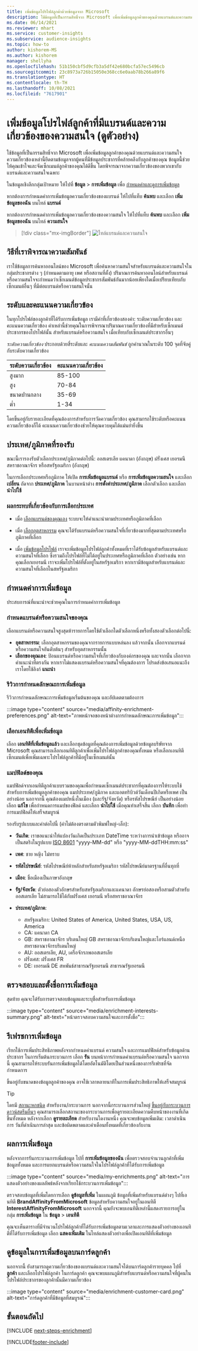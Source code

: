```yaml
---
title: เพิ่มข้อมูลโปรไฟล์ลูกค้าด้วยข้อมูลจาก Microsoft
description: ใช้ข้อมูลที่เป็นกรรมสิทธิ์จาก Microsoft เพื่อเพิ่มข้อมูลลูกค้าของคุณด้วยแบรนด์และความสนใจ
ms.date: 06/14/2021
ms.reviewer: mhart
ms.service: customer-insights
ms.subservice: audience-insights
ms.topic: how-to
author: kishorem-MS
ms.author: kishorem
manager: shellyha
ms.openlocfilehash: 51b150cbf5d9cfb3a5df42e680bcfa57ec5496cb
ms.sourcegitcommit: 23c8973a726b15050e368cc6e0aab78b266a89f6
ms.translationtype: HT
ms.contentlocale: th-TH
ms.lasthandoff: 10/08/2021
ms.locfileid: "7617901"
---
```

# <a name="enrich-customer-profiles-with-brand-and-interest-affinities-preview"></a>เพิ่มข้อมูลโปรไฟล์ลูกค้าที่มีแบรนด์และความเกี่ยวข้องของความสนใจ (ดูตัวอย่าง)

ใช้ข้อมูลที่เป็นกรรมสิทธิ์จาก Microsoft เพื่อเพิ่มข้อมูลลูกค้าของคุณด้วยแบรนด์และความสนใจ ความเกี่ยวข้องเหล่านี้ยึดตามข้อมูลจากผู้คนที่มีข้อมูลประชากรที่คล้ายคลึงกับลูกค้าของคุณ ข้อมูลนี้ช่วยให้คุณเข้าใจและจัดเซ็กเมนต์ลูกค้าของคุณได้ดีขึ้น โดยพิจารณาจากความเกี่ยวข้องของพวกเขากับแบรนด์และความสนใจเฉพาะ

ในข้อมูลเชิงลึกกลุ่มเป้าหมาย ให้ไปที่ **ข้อมูล** > **การเพิ่มข้อมูล** เพื่อ [กำหนดค่าและดูการเพิ่มข้อมูล](enrichment-hub.md)

หากต้องการกำหนดค่าการเพิ่มข้อมูลความเกี่ยวข้องของแบรนด์ ให้ไปที่แท็บ **ค้นพบ** และเลือก **เพิ่มข้อมูลของฉัน** บนไทล์ **แบรนด์**

หากต้องการกำหนดค่าการเพิ่มข้อมูลความเกี่ยวข้องของความสนใจ ให้ไปที่แท็บ **ค้นพบ** และเลือก **เพิ่มข้อมูลของฉัน** บนไทล์ **ความสนใจ**

   > [!div class="mx-imgBorder"]
   > ![ไทล์แบรนด์และความสนใจ](media/BrandsInterest-tile-Hub.png "ไทล์แบรนด์และความสนใจ")

## <a name="how-we-determine-affinities"></a>วิธีที่เราพิจารณาความสัมพันธ์

เราใช้ข้อมูลการค้นหาออนไลน์ของ Microsoft เพื่อค้นหาความสนใจสำหรับแบรนด์และความสนใจในกลุ่มประชากรต่าง ๆ (กำหนดตามอายุ เพศ หรือสถานที่ตั้ง) ปริมาณการค้นหาออนไลน์สำหรับแบรนด์หรือความสนใจจะกำหนดว่าเซ็กเมนต์ข้อมูลประชากรสัมพันธ์กันมากน้อยเพียงใดเมื่อเปรียบเทียบกับเซ็กเมนต์อื่นๆ ที่มีต่อแบรนด์หรือความสนใจนั้น

## <a name="affinity-level-and-score"></a>ระดับและคะแนนความเกี่ยวข้อง

ในทุกโปรไฟล์ของลูกค้าที่ได้รับการเพิ่มข้อมูล เรามีค่าที่เกี่ยวข้องสองค่า: ระดับความเกี่ยวข้อง และคะแนนความเกี่ยวข้อง ค่าเหล่านี้ช่วยคุณในการพิจารณาปริมาณความเกี่ยวข้องที่มีสำหรับเซ็กเมนต์ประชากรของโปรไฟล์นั้น สำหรับแบรนด์หรือความสนใจ เมื่อเทียบกับเซ็กเมนต์ประชากรอื่นๆ

*ระดับความเกี่ยวข้อง* ประกอบด้วยสี่ระดับและ *คะแนนความสัมพันธ์* ถูกคำนวณในระดับ 100 จุดที่จับคู่กับระดับความเกี่ยวข้อง


|ระดับความเกี่ยวข้อง |คะแนนความเกี่ยวข้อง  |
|---------|---------|
|สูงมาก     | 85-100       |
|สูง     | 70-84        |
|ขนาดปานกลาง     | 35-69        |
|ตํ่า     | 1-34        |

โดยขึ้นอยู่กับรายละเอียดที่คุณต้องการสำหรับการวัดความเกี่ยวข้อง คุณสามารถใช้ระดับหรือคะแนนความเกี่ยวข้องก็ได้ คะแนนความเกี่ยวข้องช่วยให้คุณควบคุมได้แม่นยำยิ่งขึ้น

## <a name="supported-countriesregions"></a>ประเทศ/ภูมิภาคที่รองรับ

ขณะนี้เรารองรับตัวเลือกประเทศ/ภูมิภาคต่อไปนี้: ออสเตรเลีย แคนาดา (อังกฤษ) ฝรั่งเศส เยอรมนี สหราชอาณาจักร หรือสหรัฐอเมริกา (อังกฤษ)

ในการเลือกประเทศหรือภูมิภาค ให้เปิด **การเพิ่มข้อมูลแบรนด์** หรือ **การเพิ่มข้อมูลความสนใจ** และเลือก **เปลี่ยน** ถัดจาก **ประเทศ/ภูมิภาค** ในบานหน้าต่าง **การตั้งค่าประเทศ/ภูมิภาค** เลือกตัวเลือก และเลือก **นำไปใช้**

### <a name="implications-related-to-country-selection"></a>ผลกระทบที่เกี่ยวข้องกับการเลือกประเทศ

- เมื่อ [เลือกแบรนด์ของคุณเอง](#define-your-brands-or-interests) ระบบจะให้คำแนะนำตามประเทศหรือภูมิภาคที่เลือก

- เมื่อ [เลือกอุตสาหกรรม](#define-your-brands-or-interests) คุณจะได้รับแบรนด์หรือความสนใจที่เกี่ยวข้องมากที่สุดตามประเทศหรือภูมิภาคที่เลือก

- เมื่อ [เพิ่มข้อมูลโปรไฟล์](#refresh-enrichment) เราจะเพิ่มข้อมูลโปรไฟล์ลูกค้าทั้งหมดที่เราได้รับข้อมูลสำหรับแบรนด์และความสนใจที่เลือก ซึ่งรวมถึงโปรไฟล์ที่ไม่ได้อยู่ในประเทศหรือภูมิภาคที่เลือก ตัวอย่างเช่น หากคุณเลือกเยอรมนี เราจะเพิ่มโปรไฟล์ที่ตั้งอยู่ในสหรัฐอเมริกา หากเรามีข้อมูลสำหรับแบรนด์และความสนใจที่เลือกในสหรัฐอเมริกา

## <a name="configure-enrichment"></a>กำหนดค่าการเพิ่มข้อมูล

ประสบการณ์ที่แนะนำจะช่วยคุณในการกำหนดค่าการเพิ่มข้อมูล 

### <a name="define-your-brands-or-interests"></a>กำหนดแบรนด์หรือความสนใจของคุณ

เลือกแบรนด์หรือความสนใจสูงสุดห้ารายการโดยใช้ตัวเลือกใดตัวเลือกหนึ่งหรือทั้งสองตัวเลือกต่อไปนี้:

- **อุตสาหกรรม**: เลือกอุตสาหกรรมของคุณจากรายการแบบหล่นลง แล้วจากนั้น เลือกจากแบรนด์หรือความสนใจอันดับต้นๆ สำหรับอุตสาหกรรมนั้น
- **เลือกของคุณเอง**: ป้อนแบรนด์หรือความสนใจที่เกี่ยวข้องกับองค์กรของคุณ และจากนั้น เลือกจากคำแนะนำที่ตรงกัน หากเราไม่แสดงแบรนด์หรือความสนใจที่คุณต้องการ โปรดส่งข้อเสนอแนะถึงเราโดยใช้ลิงก์ **แนะนำ**

### <a name="review-enrichment-preferences"></a>รีวิวการกำหนดลักษณะการเพิ่มข้อมูล

รีวิวการกำหนดลักษณะการเพิ่มข้อมูลเริ่มต้นของคุณ และอัปเดตตามต้องการ

:::image type="content" source="media/affinity-enrichment-preferences.png" alt-text="ภาพหน้าจอของหน้าต่างการกำหนดลักษณะการเพิ่มข้อมูล":::

### <a name="select-entity-to-enrich"></a>เลือกเอนทิตีเพื่อเพิ่มข้อมูล

เลือก **เอนทิตีที่เพิ่มข้อมูลแล้ว** และเลือกชุดข้อมูลที่คุณต้องการเพิ่มข้อมูลด้วยข้อมูลบริษัทจาก Microsoft คุณสามารถเลือกเอนทิตีลูกค้าเพื่อเพิ่มโปรไฟล์ลูกค้าของคุณทั้งหมด หรือเลือกเอนทิตีเซ็กเมนต์เพื่อเพิ่มเฉพาะโปรไฟล์ลูกค้าที่มีอยู่ในเซ็กเมนต์นั้น

### <a name="map-your-fields"></a>แมปฟิลด์ของคุณ

แมปฟิลด์จากเอนทิตีลูกค้าแบบรวมของคุณเพื่อกำหนดเซ็กเมนต์ประชากรที่คุณต้องการให้ระบบใช้สำหรับการเพิ่มข้อมูลลูกค้าของคุณ แมปประเทศ/ภูมิภาค และแอตทริบิวต์วันเดือนปีเกิดหรือเพศ เป็นอย่างน้อย นอกจากนี้ คุณต้องแมปหนึ่งในเมือง (และรัฐ/จังหวัด) หรือรหัสไปรษณีย์ เป็นอย่างน้อย เลือก **แก้ไข** เพื่อกำหนดการแมปของฟิลด์ และเลือก **นำไปใช้** เมื่อคุณทำเสร็จสิ้น เลือก **บันทึก** เพื่อทำการแมปฟิลด์ให้เสร็จสมบูรณ์

รองรับรูปแบบและค่าต่อไปนี้ (ค่าไม่ต้องตรงตามตัวพิมพ์ใหญ่-เล็ก):

- **วันเกิด**: เราขอแนะนำให้แปลงวันเกิดเป็นประเภท DateTime ระหว่างการนำเข้าข้อมูล หรืออาจเป็นสตริงในรูปแบบ [ISO 8601](https://www.iso.org/iso-8601-date-and-time-format.html) "yyyy-MM-dd" หรือ "yyyy-MM-ddTHH:mm:ss"
- **เพศ**: ชาย หญิง ไม่ทราบ
- **รหัสไปรษณีย์**: รหัสไปรษณีย์ห้าหลักสำหรับสหรัฐอเมริกา รหัสไปรษณีย์มาตรฐานที่อื่นทุกที่
- **เมือง**: ชื่อเมืองเป็นภาษาอังกฤษ
- **รัฐ/จังหวัด**: ตัวย่อสองตัวอักษรสำหรับสหรัฐอเมริกาและแคนาดา อักษรย่อสองหรือสามตัวสำหรับออสเตรเลีย ไม่สามารถใช้ได้กับฝรั่งเศส เยอรมนี หรือสหราชอาณาจักร
- **ประเทศ/ภูมิภาค**:

  - สหรัฐอเมริกา: United States of America, United States, USA, US, America
  - CA: แคนาดา CA
  - GB: สหราชอาณาจักร บริเตนใหญ่ GB สหราชอาณาจักรบริเตนใหญ่และไอร์แลนด์เหนือ สหราชอาณาจักรบริเตนใหญ่
  - AU: ออสเตรเลีย, AU, เครือจักรภพออสเตรเลีย
  - ฝรั่งเศส: ฝรั่งเศส FR
  - DE: เยอรมณี DE สหพันธ์สาธารณรัฐเยอรมนี สาธารณรัฐเยอรมนี

## <a name="review-and-name-the-enrichment"></a>ตรวจสอบและตั้งชื่อการเพิ่มข้อมูล

สุดท้าย คุณจะได้รับการตรวจสอบข้อมูลและระบุชื่อสำหรับการเพิ่มข้อมูล

:::image type="content" source="media/enrichment-interests-summary.png" alt-text="หน้าตรวจสอบความสนใจและการตั้งชื่อ":::

## <a name="refresh-enrichment"></a>รีเฟรชการเพิ่มข้อมูล

เรียกใช้การเพิ่มประสิทธิภาพหลังจากกำหนดค่าแบรนด์ ความสนใจ และการแมปฟิลด์สำหรับข้อมูลด้านประชากร ในการเริ่มต้นกระบวนการ เลือก **รัน** บนหน้าการกำหนดค่าแบรนด์หรือความสนใจ นอกจากนี้ คุณสามารถให้ระบบรันการเพิ่มข้อมูลได้โดยอัตโนมัติโดยเป็นส่วนหนึ่งของการรีเฟรชที่จัดกำหนดการ

ขึ้นอยู่กับขนาดของข้อมูลลูกค้าของคุณ อาจใช้เวลาหลายนาทีในการเพิ่มประสิทธิภาพให้เสร็จสมบูรณ์

> [!TIP]
> โดยมี [สถานะหกชนิด](system.md#status-types) สำหรับงาน/กระบวนการ นอกจากนี้กระบวนการส่วนใหญ่ [ขึ้นอยู่กับกระบวนการดาวน์สตรีมอื่นๆ](system.md#refresh-policies) คุณสามารถเลือกสถานะของกระบวนการเพื่อดูรายละเอียดความคืบหน้าของงานที่เกิดขึ้นทั้งหมด หลังจากเลือก **ดูรายละเอียด** สำหรับงานใดงานหนึ่ง คุณจะพบข้อมูลเพิ่มเติม: เวลาดำเนินการ วันที่ดำเนินการล่าสุด และข้อผิดพลาดและคำเตือนทั้งหมดที่เกี่ยวข้องกับงาน

## <a name="enrichment-results"></a>ผลการเพิ่มข้อมูล

หลังจากการรันกระบวนการเพิ่มข้อมูล ไปที่ **การเพิ่มข้อมูลของฉัน** เพื่อตรวจสอบจำนวนลูกค้าที่เพิ่มข้อมูลทั้งหมด และการแยกแบรนด์หรือความสนใจในโปรไฟล์ลูกค้าที่ได้รับการเพิ่มข้อมูล

:::image type="content" source="media/my-enrichments.png" alt-text="การแสดงตัวอย่างของผลลัพธ์หลังจากเรียกใช้กระบวนการเพิ่มข้อมูล":::

ตรวจสอบข้อมูลที่เพิ่มโดยการเลือก **ดูข้อมูลที่เพิ่ม** ในแผนภูมิ ข้อมูลที่เพิ่มสำหรับแบรนด์ต่างๆ ไปที่เอนทิตี **BrandAffinityFromMicrosoft** ข้อมูลสำหรับความสนใจอยู่ในเอนทิตี **InterestAffinityFromMicrosoft** นอกจากนี้ คุณยังจะพบเอนทิตีเหล่านี้แสดงรายการอยู่ในกลุ่ม **การเพิ่มข้อมูล** ใน **ข้อมูล** > **เอนทิตี**

คุณจะเห็นตารางที่มีจำนวนโปรไฟล์ลูกค้าที่ได้รับการเพิ่มข้อมูลตามเวลาและการแสดงตัวอย่างของเอนทิตีที่ได้รับการเพิ่มข้อมูล เลือก **แสดงเพิ่มเติม** ในไทล์แสดงตัวอย่างเพื่อเปิดเอนทิตีที่เพิ่มข้อมูล

## <a name="see-enrichment-data-on-the-customer-card"></a>ดูข้อมูลในการเพิ่มข้อมูลบนการ์ดลูกค้า

นอกจากนี้ ยังสามารถดูความเกี่ยวข้องของแบรนด์และความสนใจได้บนการ์ดลูกค้ารายบุคคล ไปที่ **ลูกค้า** และเลือกโปรไฟล์ลูกค้า ในการ์ดลูกค้า คุณจะพบแผนภูมิสำหรับแบรนด์หรือความสนใจที่ผู้คนในโปรไฟล์ประชากรของลูกค้านั้นมีความเกี่ยวข้อง

:::image type="content" source="media/enrichment-customer-card.png" alt-text="การ์ดลูกค้าที่มีข้อมูลที่สมบูรณ์":::

## <a name="next-steps"></a>ขั้นตอนถัดไป

[!INCLUDE [next-steps-enrichment](../includes/next-steps-enrichment.md)]


[!INCLUDE[footer-include](../includes/footer-banner.md)]
